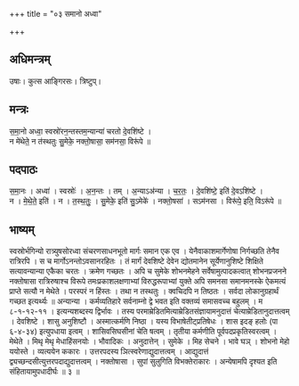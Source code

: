 +++
title = "०३ समानो अध्वा"

+++
## अधिमन्त्रम्
उषाः। कुत्स आङ्गिरसः। त्रिष्टुप्।

## मन्त्रः
स॒मा॒नो अध्वा॒ स्वस्रो॑रन॒न्तस्तम॒न्यान्या॑ चरतो दे॒वशि॑ष्टे ।  
न मे॑थेते॒ न त॑स्थतुः सु॒मेके॒ नक्तो॒षासा॒ सम॑नसा॒ विरू॑पे ॥

## पदपाठः
स॒मा॒नः । अध्वा॑ । स्वस्रोः॑ । अ॒न॒न्तः । तम् । अ॒न्याऽअ॑न्या । च॒र॒तः॒ । दे॒वशि॑ष्टे॒ इति॑ दे॒वऽशि॑ष्टे ।  
न । मे॒थे॒ते॒ इति॑ । न । त॒स्थ॒तुः॒ । सु॒मेके॒ इति॑ सु॒ऽमेके॑ । नक्तो॒षसा॑ । सऽम॑नसा । विरू॑पे॒ इति॒ विऽरू॑पे ॥

## भाष्यम्
स्वस्रोर्भगिन्यो रात्र्युषसोरध्वा संचरणसाधनभूतो मार्गः समान एक एव । येनैवाकाशमार्गेणोषा निर्गच्छति तेनैव रात्रिरपि । स च मार्गोऽनन्तोऽवसानरहितः । तं मार्गं देवशिष्टे देवेन द्योतमानेन सूर्येणानुशिष्टे शिक्षिते सत्यावन्यान्या एकैका चरतः । क्रमेण गच्छतः । अपि च सुमेके शोभनमेहने सर्वेषामुत्पादकत्वात् शोभनप्रजनने नक्तोषासा रात्रिरुषाश्च विरूपे तमःप्रकाशलक्षणाभ्यां विरुद्धरूपाभ्यां युक्ते अपि समनसा समानमनस्के ऐकमत्यं प्राप्ते सत्यौ न मेथेते । परस्परं न हिंस्तः । तथा न तस्थतुः । क्वचिदपि न तिष्ठतः । सर्वदा लोकानुग्रहार्थं गच्छत इत्यर्थ्यः ॥ अन्यान्या । कर्मव्यतिहारे सर्वनाम्नो द्वे भवत इति वक्तव्यं समासवच्च बहुलम् । म ८-१-१२-११ । इत्यन्यशब्दस्य द्विर्भावः । तस्य परमाम्रेडितमित्याम्रेडितसंज्ञायामनुदात्तं चेत्याम्रेडितानुदात्तत्वम् । देवशिष्टे । शासु अनुशिष्टौ । अस्मात्कर्मणि निष्ठा । यस्य विभाषेतीट्प्रतिषेधः । शास इदङ् हलोः (पा ६-४-३४) इत्युपधाया इत्वम् । शासिवसिघसीनां चेति षत्वम् । तृतीया कर्मणीति पूर्वपदप्रकृतिस्वरत्वम् । मेथेते । मिथृ मेथृ मेधाहिंसनयोः । भौवादिकः । अनुदात्तेन् । सुमेके । मिह सेचने । भावे घञ् । शोभनो मेहो ययोस्ते । व्यत्ययेन ककारः । उत्तरपदस्य ञित्स्वरेणाद्युदात्तत्वम् । आद्युदात्तं द्व्यच्छन्दसीत्युत्तरपदाद्युदात्तत्वम् । नक्तोषासा । सुपां सुलुगिति विभक्तेराकारः । अन्येषामपि दृश्यत इति संहितायामुपधादीर्घः ॥ ३ ॥